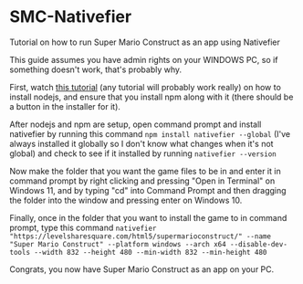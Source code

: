 # SMC-Nativefier
Tutorial on how to run Super Mario Construct as an app using Nativefier

This guide assumes you have admin rights on your WINDOWS PC, so if something doesn't work, that's probably why.

First, watch [this tutorial](https://www.youtube.com/watch?v=_Ob56Twu7DM) (any tutorial will probably work really) on how to install nodejs, and ensure that you install npm along with it (there should be a button in the installer for it).

After nodejs and npm are setup, open command prompt and install nativefier by running this command ```npm install nativefier --global``` (I've always installed it globally so I don't know what changes when it's not global) and check to see if it installed by running ```nativefier --version```

Now make the folder that you want the game files to be in and enter it in command prompt by right clicking and pressing "Open in Terminal" on Windows 11, and by typing "cd" into Command Prompt and then dragging the folder into the window and pressing enter on Windows 10.

Finally, once in the folder that you want to install the game to in command prompt, type this command ```nativefier "https://levelsharesquare.com/html5/supermarioconstruct/" --name "Super Mario Construct" --platform windows --arch x64 --disable-dev-tools --width 832 --height 480 --min-width 832 --min-height 480```

Congrats, you now have Super Mario Construct as an app on your PC.
